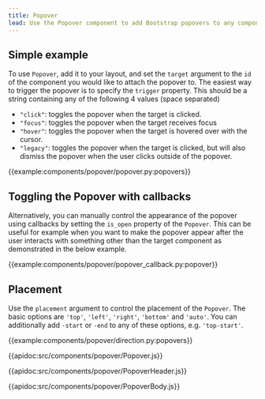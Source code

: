 ```yaml
---
title: Popover
lead: Use the Popover component to add Bootstrap popovers to any component in your app.
---
```


## Simple example

To use `Popover`, add it to your layout, and set the `target` argument to the `id` of the component you would like to attach the popover to. The easiest way to trigger the popover is to specify the `trigger` property. This should be a string containing any of the following 4 values (space separated)

*  `"click"`: toggles the popover when the target is clicked.
*  `"focus"`: toggles the popover when the target receives focus
*  `"hover"`: toggles the popover when the target is hovered over with the cursor.
*  `"legacy"`: toggles the popover when the target is clicked, but will also dismiss the popover when the user clicks outside of the popover.

{{example:components/popover/popover.py:popovers}}

## Toggling the Popover with callbacks

Alternatively, you can manually control the appearance of the popover using callbacks by setting the `is_open` property of the `Popover`. This can be useful for example when you want to make the popover appear after the user interacts with something other than the target component as demonstrated in the below example.

{{example:components/popover/popover_callback.py:popover}}

## Placement

Use the `placement` argument to control the placement of the `Popover`. The basic options are `'top'`, `'left'`, `'right'`, `'bottom'` and `'auto'`. You can additionally add `-start` or `-end` to any of these options, e.g. `'top-start'`.

{{example:components/popover/direction.py:popovers}}

{{apidoc:src/components/popover/Popover.js}}

{{apidoc:src/components/popover/PopoverHeader.js}}

{{apidoc:src/components/popover/PopoverBody.js}}
